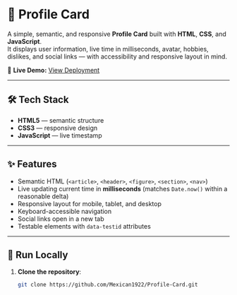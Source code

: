 # 🪪 Profile Card

A simple, semantic, and responsive **Profile Card** built with **HTML**, **CSS**, and **JavaScript**.  
It displays user information, live time in milliseconds, avatar, hobbies, dislikes, and social links — with accessibility and responsive layout in mind.

🔗 **Live Demo:** [View Deployment](https://profile-card-0y91.onrender.com)

---

## 🛠️ Tech Stack

- **HTML5** — semantic structure  
- **CSS3** — responsive design  
- **JavaScript** — live timestamp  

---

## ✨ Features

- Semantic HTML (`<article>`, `<header>`, `<figure>`, `<section>`, `<nav>`)
- Live updating current time in **milliseconds** (matches `Date.now()` within a reasonable delta)
- Responsive layout for mobile, tablet, and desktop
- Keyboard-accessible navigation
- Social links open in a new tab
- Testable elements with `data-testid` attributes

---

## 🧭 Run Locally

1. **Clone the repository**:
   ```bash
   git clone https://github.com/Mexican1922/Profile-Card.git
